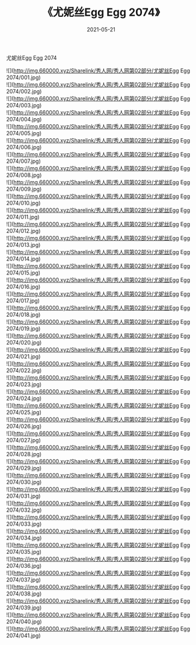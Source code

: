 ﻿---
layout: post
title:  《尤妮丝Egg Egg 2074》
date:   2021-05-21
img: http://img.660000.xyz/Sharelink/秀人网/秀人网第02部分/尤妮丝Egg Egg 2074/000.jpg
categories: [美女, 清纯, 唯美]
---

尤妮丝Egg Egg 2074

  ![](http://img.660000.xyz/Sharelink/秀人网/秀人网第02部分/尤妮丝Egg Egg 2074/001.jpg) <br> ![](http://img.660000.xyz/Sharelink/秀人网/秀人网第02部分/尤妮丝Egg Egg 2074/002.jpg) <br> ![](http://img.660000.xyz/Sharelink/秀人网/秀人网第02部分/尤妮丝Egg Egg 2074/003.jpg) <br> ![](http://img.660000.xyz/Sharelink/秀人网/秀人网第02部分/尤妮丝Egg Egg 2074/004.jpg) <br> ![](http://img.660000.xyz/Sharelink/秀人网/秀人网第02部分/尤妮丝Egg Egg 2074/005.jpg) <br> ![](http://img.660000.xyz/Sharelink/秀人网/秀人网第02部分/尤妮丝Egg Egg 2074/006.jpg) <br> ![](http://img.660000.xyz/Sharelink/秀人网/秀人网第02部分/尤妮丝Egg Egg 2074/007.jpg) <br> ![](http://img.660000.xyz/Sharelink/秀人网/秀人网第02部分/尤妮丝Egg Egg 2074/008.jpg) <br> ![](http://img.660000.xyz/Sharelink/秀人网/秀人网第02部分/尤妮丝Egg Egg 2074/009.jpg) <br> ![](http://img.660000.xyz/Sharelink/秀人网/秀人网第02部分/尤妮丝Egg Egg 2074/010.jpg) <br> ![](http://img.660000.xyz/Sharelink/秀人网/秀人网第02部分/尤妮丝Egg Egg 2074/011.jpg) <br> ![](http://img.660000.xyz/Sharelink/秀人网/秀人网第02部分/尤妮丝Egg Egg 2074/012.jpg) <br> ![](http://img.660000.xyz/Sharelink/秀人网/秀人网第02部分/尤妮丝Egg Egg 2074/013.jpg) <br> ![](http://img.660000.xyz/Sharelink/秀人网/秀人网第02部分/尤妮丝Egg Egg 2074/014.jpg) <br> ![](http://img.660000.xyz/Sharelink/秀人网/秀人网第02部分/尤妮丝Egg Egg 2074/015.jpg) <br> ![](http://img.660000.xyz/Sharelink/秀人网/秀人网第02部分/尤妮丝Egg Egg 2074/016.jpg) <br> ![](http://img.660000.xyz/Sharelink/秀人网/秀人网第02部分/尤妮丝Egg Egg 2074/017.jpg) <br> ![](http://img.660000.xyz/Sharelink/秀人网/秀人网第02部分/尤妮丝Egg Egg 2074/018.jpg) <br> ![](http://img.660000.xyz/Sharelink/秀人网/秀人网第02部分/尤妮丝Egg Egg 2074/019.jpg) <br> ![](http://img.660000.xyz/Sharelink/秀人网/秀人网第02部分/尤妮丝Egg Egg 2074/020.jpg) <br> ![](http://img.660000.xyz/Sharelink/秀人网/秀人网第02部分/尤妮丝Egg Egg 2074/021.jpg) <br> ![](http://img.660000.xyz/Sharelink/秀人网/秀人网第02部分/尤妮丝Egg Egg 2074/022.jpg) <br> ![](http://img.660000.xyz/Sharelink/秀人网/秀人网第02部分/尤妮丝Egg Egg 2074/023.jpg) <br> ![](http://img.660000.xyz/Sharelink/秀人网/秀人网第02部分/尤妮丝Egg Egg 2074/024.jpg) <br> ![](http://img.660000.xyz/Sharelink/秀人网/秀人网第02部分/尤妮丝Egg Egg 2074/025.jpg) <br> ![](http://img.660000.xyz/Sharelink/秀人网/秀人网第02部分/尤妮丝Egg Egg 2074/026.jpg) <br> ![](http://img.660000.xyz/Sharelink/秀人网/秀人网第02部分/尤妮丝Egg Egg 2074/027.jpg) <br> ![](http://img.660000.xyz/Sharelink/秀人网/秀人网第02部分/尤妮丝Egg Egg 2074/028.jpg) <br> ![](http://img.660000.xyz/Sharelink/秀人网/秀人网第02部分/尤妮丝Egg Egg 2074/029.jpg) <br> ![](http://img.660000.xyz/Sharelink/秀人网/秀人网第02部分/尤妮丝Egg Egg 2074/030.jpg) <br> ![](http://img.660000.xyz/Sharelink/秀人网/秀人网第02部分/尤妮丝Egg Egg 2074/031.jpg) <br> ![](http://img.660000.xyz/Sharelink/秀人网/秀人网第02部分/尤妮丝Egg Egg 2074/032.jpg) <br> ![](http://img.660000.xyz/Sharelink/秀人网/秀人网第02部分/尤妮丝Egg Egg 2074/033.jpg) <br> ![](http://img.660000.xyz/Sharelink/秀人网/秀人网第02部分/尤妮丝Egg Egg 2074/034.jpg) <br> ![](http://img.660000.xyz/Sharelink/秀人网/秀人网第02部分/尤妮丝Egg Egg 2074/035.jpg) <br> ![](http://img.660000.xyz/Sharelink/秀人网/秀人网第02部分/尤妮丝Egg Egg 2074/036.jpg) <br> ![](http://img.660000.xyz/Sharelink/秀人网/秀人网第02部分/尤妮丝Egg Egg 2074/037.jpg) <br> ![](http://img.660000.xyz/Sharelink/秀人网/秀人网第02部分/尤妮丝Egg Egg 2074/038.jpg) <br> ![](http://img.660000.xyz/Sharelink/秀人网/秀人网第02部分/尤妮丝Egg Egg 2074/039.jpg) <br> ![](http://img.660000.xyz/Sharelink/秀人网/秀人网第02部分/尤妮丝Egg Egg 2074/040.jpg) <br> ![](http://img.660000.xyz/Sharelink/秀人网/秀人网第02部分/尤妮丝Egg Egg 2074/041.jpg) <br>